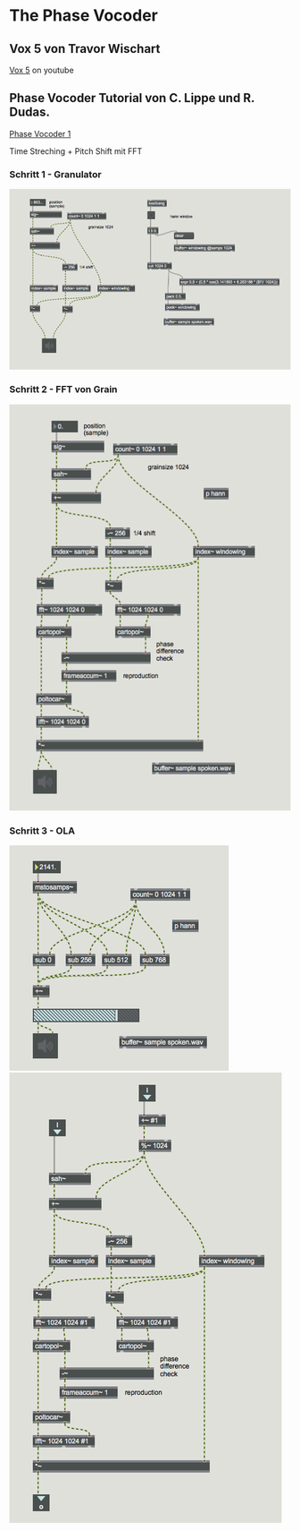 # The Phase Vocoder



## Vox 5 von Travor Wischart

[Vox 5](https://youtu.be/y23kobWHs8M) on youtube


## Phase Vocoder Tutorial von C. Lippe und R. Dudas.
[Phase Vocoder 1](https://cycling74.com/tutorials/the-phase-vocoder-%E2%80%93-part-i)

Time Streching + Pitch Shift mit FFT

### Schritt 1 - Granulator

![](k9/s1.png)


### Schritt 2 - FFT von Grain

![](k9/s2.png)

### Schritt 3 - OLA

![](k9/s3_main.png)
![](k9/s3_sub.png)
